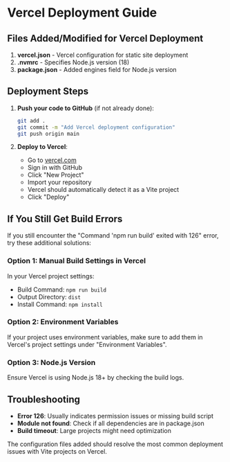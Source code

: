 # Vercel Deployment Guide

## Files Added/Modified for Vercel Deployment

1. **vercel.json** - Vercel configuration for static site deployment
2. **.nvmrc** - Specifies Node.js version (18)
3. **package.json** - Added engines field for Node.js version

## Deployment Steps

1. **Push your code to GitHub** (if not already done):
   ```bash
   git add .
   git commit -m "Add Vercel deployment configuration"
   git push origin main
   ```

2. **Deploy to Vercel**:
   - Go to [vercel.com](https://vercel.com)
   - Sign in with GitHub
   - Click "New Project"
   - Import your repository
   - Vercel should automatically detect it as a Vite project
   - Click "Deploy"

## If You Still Get Build Errors

If you still encounter the "Command 'npm run build' exited with 126" error, try these additional solutions:

### Option 1: Manual Build Settings in Vercel
In your Vercel project settings:
- Build Command: `npm run build`
- Output Directory: `dist`
- Install Command: `npm install`

### Option 2: Environment Variables
If your project uses environment variables, make sure to add them in Vercel's project settings under "Environment Variables".

### Option 3: Node.js Version
Ensure Vercel is using Node.js 18+ by checking the build logs.

## Troubleshooting

- **Error 126**: Usually indicates permission issues or missing build script
- **Module not found**: Check if all dependencies are in package.json
- **Build timeout**: Large projects might need optimization

The configuration files added should resolve the most common deployment issues with Vite projects on Vercel.
